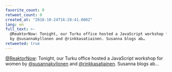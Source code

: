 ```yaml
---
favorite_count: 0
retweet_count: 0
created_at: "2018-10-24T16:28:41.000Z"
lang: en
full_text: >-
  @ReaktorNow: Tonight, our Turku office hosted a JavaScript workshop for women
  by @susannakyllonen and @rinkkasatiainen. Susanna blogs ab…
retweeted: true
---
```


[@ReaktorNow](https://twitter.com/ReaktorNow): Tonight, our Turku office hosted
a JavaScript workshop for women by
[@susannakyllonen](https://twitter.com/susannakyllonen) and
[@rinkkasatiainen](https://twitter.com/rinkkasatiainen). Susanna blogs ab…
